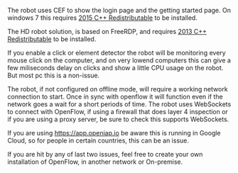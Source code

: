 The robot uses CEF to show the login page and the getting started page. 
On windows 7 this requires [2015 C++ Redistributable](https://www.microsoft.com/en-us/download/details.aspx?id=48145) to be installed.

The HD robot solution, is based on FreeRDP, and requires [2013 C++ Redistributable](https://www.microsoft.com/en-us/download/details.aspx?id=40784) to be installed.

If you enable a click or element detector the robot will be monitoring every mouse click on the computer, and on very lowend computers this can give a few miliseconds delay on clicks and show a little CPU usage on the robot. But most pc this is a non-issue.

The robot, if not configured on offline mode, will require a working network connection to start. Once in sync with openflow it will function even if the network goes a wait for a short periods of time.
The robot uses WebSockets to connect with OpenFlow, if using a firewall that does layer 4 inspection or if you are using a proxy server, be sure to check this supports WebSockets. 

If you are using https://app.openiap.io be aware this is running in Google Cloud, so for people in certain countries, this can be an issue. 

If you are hit by any of last two issues, feel free to create your own installation of OpenFlow, in another network or On-premise.
